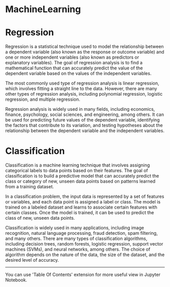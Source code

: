 # MachineLearning

# Regression #

Regression is a statistical technique used to model the relationship between a dependent variable (also known as the response 
or outcome variable) and one or more independent variables (also known as predictors or explanatory variables). The goal of 
regression analysis is to find a mathematical function that can accurately predict the value of the dependent variable based on 
the values of the independent variables.

The most commonly used type of regression analysis is linear regression, which involves fitting a straight line to the data. 
However, there are many other types of regression analysis, including polynomial regression, logistic regression, and multiple 
regression.

Regression analysis is widely used in many fields, including economics, finance, psychology, social sciences, and engineering, 
among others. It can be used for predicting future values of the dependent variable, identifying the factors that contribute to 
its variation, and testing hypotheses about the relationship between the dependent variable and the independent variables.

# Classification #

Classification is a machine learning technique that involves assigning categorical labels to data points based on their features. 
The goal of classification is to build a predictive model that can accurately predict the class or category of new, unseen data 
points based on patterns learned from a training dataset.

In a classification problem, the input data is represented by a set of features or variables, and each data point is assigned a label 
or class. The model is trained on a labeled dataset and learns to associate certain features with certain classes. Once the model is 
trained, it can be used to predict the class of new, unseen data points.

Classification is widely used in many applications, including image recognition, natural language processing, fraud detection, spam 
filtering, and many others. There are many types of classification algorithms, including decision trees, random forests, logistic 
regression, support vector machines (SVMs), and neural networks, among others. The choice of algorithm depends on the nature of the 
data, the size of the dataset, and the desired level of accuracy.

---

You can use 'Table Of Contents' extension for more useful view in Jupyter Notebook.

